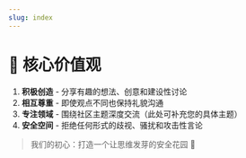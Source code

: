 ```yaml
---
slug: index
---
```


# 🌱 核心价值观

1. **积极创造** - 分享有趣的想法、创意和建设性讨论
2. **相互尊重** - 即使观点不同也保持礼貌沟通
3. **专注领域** - 围绕社区主题深度交流（此处可补充您的具体主题）
4. **安全空间** - 拒绝任何形式的歧视、骚扰和攻击性言论

> 我们的初心：打造一个让思维发芽的安全花园 🌷